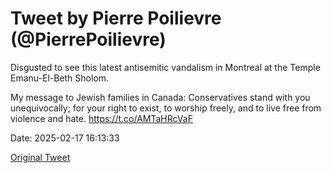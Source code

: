 # Tweet by Pierre Poilievre (@PierrePoilievre)

Disgusted to see this latest antisemitic vandalism in Montreal at the Temple Emanu-El-Beth Sholom.  

My message to Jewish families in Canada: Conservatives stand with you unequivocally; for your right to exist, to worship freely, and to live free from violence and hate. https://t.co/AMTaHRcVaF

Date: 2025-02-17 16:13:33

[Original Tweet](https://x.com/PierrePoilievre/status/1891521374394437784)
